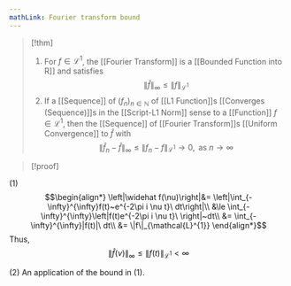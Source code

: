 ```yaml
---
mathLink: Fourier transform bound
---
```

>[!thm]
>1. For $f\in\mathcal{L}^{1}$, the [[Fourier Transform]] is a [[Bounded Function into R]] and satisfies $$\left\|\widehat f\right\|_{\infty}\le\|f\|_{\mathcal{L}^{1}}$$
>2. If a [[Sequence]] of $(f_{n})_{n\in \mathbb{N}}$ of [[L1 Function]]s [[Converges (Sequence)]]s in the [[Script-L1 Norm]] sense to a [[Function]] $f\in\mathcal{L}^{1}$, then the [[Sequence]] of [[Fourier Transform]]s [[Uniform Convergence]] to $\widehat f$ with $$\left\|\widehat f_{n}-\widehat f\right\|_{\infty}\le\|f_{n}-f\|_{\mathcal{L}^{1}}\rightarrow 0,\text{ as }n\rightarrow \infty$$

>[!proof]

(1) $$\begin{align*}
\left|\widehat f(\nu)\right|&= \left|\int_{-\infty}^{\infty}f(t)~e^{-2\pi i \nu t}\ dt\right|\\
&\le \int_{-\infty}^{\infty}\left|f(t)e^{-2\pi i \nu t}\ \right|~dt\\
&= \int_{-\infty}^{\infty}|f(t)|\ dt\\
&= \|f\|_{\mathcal{L}^{1}}
\end{align*}$$
Thus, $$\left\|\widehat f(\nu)\right\|_{\infty}\le\|f(t)\|_{\mathcal{L}^{1}}<\infty$$

(2) An application of the bound in (1).